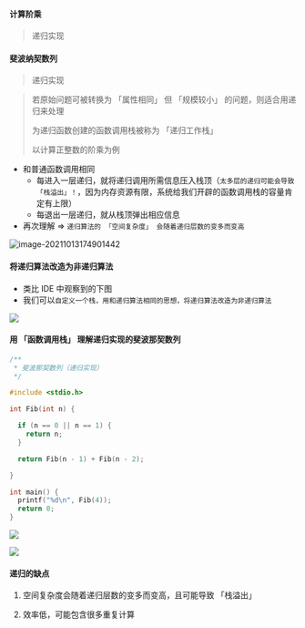 #### 计算阶乘

> 递归实现

#### 斐波纳契数列

> 递归实现

> 若原始问题可被转换为 「属性相同」 但 「规模较小」 的问题，则适合用递归来处理
>
> 为递归函数创建的函数调用栈被称为 「递归工作栈」
>
> 以计算正整数的阶乘为例

- 和普通函数调用相同
  - 每进入一层递归，就将递归调用所需信息压入栈顶（`太多层的递归可能会导致 「栈溢出」！`，因为内存资源有限，系统给我们开辟的函数调用栈的容量肯定有上限）
  - 每退出一层递归，就从栈顶弹出相应信息
- 再次理解 => `递归算法的 「空间复杂度」 会随着递归层数的变多而变高`

![image-20211013174901442](https://gitee.com/pj-l/imgs-1/raw/master/screenShot/image-20211013174901442.png)

#### 将递归算法改造为非递归算法

- 类比 IDE 中观察到的下图
- 我们可以`自定义一个栈，用和递归算法相同的思想，将递归算法改造为非递归算法`

<img src="https://gitee.com/pj-l/imgs-1/raw/master/screenShot/image-20211013175528281.png"></img>

#### 用 「函数调用栈」 理解递归实现的斐波那契数列

```c
/**
 * 斐波那契数列（递归实现）
 */

#include <stdio.h>

int Fib(int n) {

  if (n == 0 || n == 1) {
    return n;
  }  

  return Fib(n - 1) + Fib(n - 2);

}

int main() {
  printf("%d\n", Fib(4));
  return 0;
}
```

<img src="https://gitee.com/pj-l/imgs-1/raw/master/screenShot/image-20211013222421559.png"></img>

<img src="https://gitee.com/pj-l/imgs-1/raw/master/screenShot/image-20211013223037401.png"></img>

#### 递归的缺点

1. 空间复杂度会随着递归层数的变多而变高，且可能导致 「栈溢出」

2. 效率低，可能包含很多重复计算
